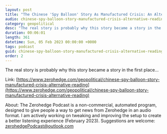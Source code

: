 ```yaml
---
layout: post
title: "The Chinese 'Spy Balloon' Story As Manufactured Crisis: An Alternative Reading"
audio: chinese-spy-balloon-story-manufactured-crisis-alternative-reading-4
category: geopolitical
desc: "The real story is probably why this story became a story in the first place..."
duration: 00:06:01
length: 361
datetime: Sun, 05 Feb 2023 00:00:00 +0000
tags: podcast
guid: chinese-spy-balloon-story-manufactured-crisis-alternative-reading-0
order: 2
---
```

The real story is probably why this story became a story in the first place...

Link: [https://www.zerohedge.com/geopolitical/chinese-spy-balloon-story-manufactured-crisis-alternative-reading](https://www.zerohedge.com/geopolitical/chinese-spy-balloon-story-manufactured-crisis-alternative-reading)

About: The Zerohedge Podcast is a non-commercial, automated program, designed to give people a way to get news from Zerohedge in an audio format.  I am actively working on tweaking and improving the setup to create a better listening experience (February 2023).  Suggestions are welcome: [zerohedgePodcast@outlook.com](mailto:zerohedgePodcast@outlook.com)